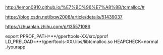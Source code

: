 http://lemon0910.github.io/%E7%BC%96%E7%A8%8B/tcmalloc/#


https://blog.csdn.net/bqw2008/article/details/51439037


https://zhuanlan.zhihu.com/p/135571086


export PPROF_PATH=\*\*/gperftools-XX/src/pprof   
LD_PRELOAD=\*\*/gperftools-XX/.libs/libtcmalloc.so HEAPCHECK=normal ./yourapp    
